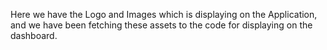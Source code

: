Here we have the Logo and Images which is displaying on the Application, and we have been fetching these assets to the code for displaying on the dashboard.
